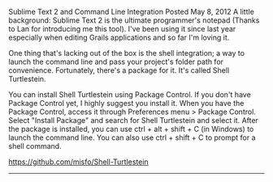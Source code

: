 Sublime Text 2 and Command Line Integration
Posted May 8, 2012
A little background: Sublime Text 2 is the ultimate programmer's notepad (Thanks to Lan for introducing me this tool). I've been using it since last year especially when editing Grails applications and so far I'm loving it.

One thing that's lacking out of the box is the shell integration; a way to launch the command line and pass your project's folder path for convenience. Fortunately, there's a package for it. It's called Shell Turtlestein.

You can install Shell Turtlestein using Package Control. If you don't have Package Control yet, I highly suggest you install it.
When you have the Package Control, access it through Preferences menu > Package Control.
Select "Install Package" and search for Shell Turtlestein and select it.
After the package is installed, you can use ctrl + alt + shift + C (in Windows) to launch the command line.
You can also use ctrl + shift + C to prompt for a shell command.

https://github.com/misfo/Shell-Turtlestein

---
